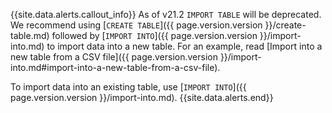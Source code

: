 {{site.data.alerts.callout_info}}
As of v21.2 `IMPORT TABLE` will be deprecated. We recommend using [`CREATE TABLE`]({{ page.version.version }}/create-table.md) followed by [`IMPORT INTO`]({{ page.version.version }}/import-into.md) to import data into a new table. For an example, read [Import into a new table from a CSV file]({{ page.version.version }}/import-into.md#import-into-a-new-table-from-a-csv-file).

To import data into an existing table, use [`IMPORT INTO`]({{ page.version.version }}/import-into.md).
{{site.data.alerts.end}}
